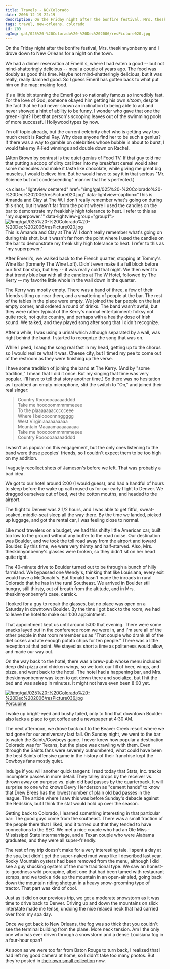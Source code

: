 ```yaml
---
title: Travels - NO/Colorado
date: 2006-12-19 22:19
description: On the Friday night after the bonfire festival, Mrs. theskinnyonbenny and I drove down to New Orleans for a night on the town.    We had a dinner reservation at Emeril's, where I had eaten a good -- but not mind-shatteringly delicious -- meal a couple of years ago.  The food was doubly as good this time.  Maybe not mind-shatteringly delicious, but it was really, really damned good.  So I guess Emeril has gotten back to what put him on the map:  making food.
tags: travel, new-orleans, colorado
id: 265
ogImg: gal/025%20-%20Colorado%20-%20Dec%202006/resPicture020.jpg
---
```

On the Friday night after the bonfire festival, Mrs. theskinnyonbenny and I drove down to New Orleans for a night on the town.  

We had a dinner reservation at Emeril's, where I had eaten a good -- but not mind-shatteringly delicious -- meal a couple of years ago.  The food was doubly as good this time.  Maybe not mind-shatteringly delicious, but it was really, really damned good.  So I guess Emeril has gotten back to what put him on the map:  making food.

It's a little bit stunning the Emeril got so nationally famous so incredibly fast.  For the love of God, someone okayed him getting his own *sitcom*, despite the fact that he had never shown an inclination to being able to act and never showed a hint of ability to be funny.  I wonder who gave that one the green-light?  I bet that person's scooping leaves out of the swimming pools of more successful Hollywood types by now.

I'm off topic already, but the current celebrity chef who is getting way too much credit is Rachel Ray.  Why does anyone find her to be such a genius?  If there was a way to gamble on celebrities whose bubble is about to burst, I would take my K-Fed winnings and double down on Rachel.  

(Alton Brown by contrast is the quiet genius of Food TV.  If that guy told me that putting a scoop of dirty cat litter into my breakfast cereal would alter some molecules and make it taste like chocolate, while giving me great big muscles, I would believe him.  But he would have to say it in that serious "Mr. Science but not condescending" manner that he's perfected.)

<a class="lightview centered" href="/img/gal/025%20-%20Colorado%20-%20Dec%202006/resPicture020.jpg" data-lightview-caption="This is Amanda and Clay at The W.  I don't really remember what's going on during this shot, but it wasn't far from the point where I used the candles on the bar to demonstrate my freakishly high tolerance to heat.  I refer to this as "my superpower."" data-lightview-group="group1"><img src="/img/gal/025%20-%20Colorado%20-%20Dec%202006/resPicture020.jpg" alt="/img/gal/025%20-%20Colorado%20-%20Dec%202006/resPicture020.jpg"><br><span class="caption">This is Amanda and Clay at The W.  I don't really remember what's going on during this shot, but it wasn't far from the point where I used the candles on the bar to demonstrate my freakishly high tolerance to heat.  I refer to this as "my superpower."</span></a>

After Emeril's, we walked back to the French quarter, stopping at Tommy's Wine Bar (formerly The Wine Loft).  Didn't even make it a full block before our first bar stop, but hey -- it was really cold that night.  We then went to that trendy blue bar with all the candles at The W Hotel, followed by The Kerry -- my favorite little whole in the wall down in the quarter.

The Kerry was mostly empty.  There was a band of three, a few of their friends sitting up near them, and a smattering of people at the bar.  The rest of the tables in the place were empty.  We joined the bar people on the last empty corner, and ordered a round of drinks.  The band wasn't awful, but they were rather typical of the Kerry's normal entertainment:  folksy not quite rock, not quite country, and perhaps with a healthy dose of Irish sound.  We talked, and they played song after song that I didn't recognize.

After a while, I was using a urinal which although separated by a wall, was right behind the band.  I started to recognize the song that was on.

While I peed, I sang the song real fast in my head, getting up to the chorus so I would realize what it was.  Cheese city, but I timed my pee to come out of the restroom as they were finishing up the verse.

I have some tradition of joining the band at The Kerry.  (And by "some tradition," I mean that I did it once.  But my singing that time was very popular.  I'll have to tell that story another time.)  So there was no hesitation as I grabbed an empty microphone, slid the switch to "On," and joined their real singer:

<blockquote>Country Roooooaaaaadddd<br>
Take me hooooommmmmeeee<br>
To the plaaaaaaaccccceee<br>
Where I beloooonnnggggg<br>
West Virginiaaaaaaaaaa<br>
Mountain Maaaamaaaaaaaaa<br>
Take me hooooommmmmeeee<br>
Country Roooooaaaaadddd</blockquote>

I wasn't as popular on this engagement, but the only ones listening to the band were those peoples' friends, so I couldn't expect them to be too high on my addition.

I vaguely recollect shots of Jameson's before we left.  That was probably a bad idea.

We got to our hotel around 2:00 (I would guess), and had a handful of hours to sleep before the wake up call roused us for our early flight to Denver.  We dragged ourselves out of bed, wet the cotton mouths, and headed to the airport.

The flight to Denver was 2 1/2 hours, and I was able to get fitful, sweat-soaked, middle-seat sleep all the way there.  By the time we landed, picked up luggage, and got the rental car, I was feeling close to normal.

Like most travelers on a budget, we had this shitty little American car, built too low to the ground without any buffer to the road noise.  Our destination was Boulder, and we took the toll road away from the airport and toward Boulder.  By this time, we were very thirsty and half-starved.  Also, Mrs. theskinnyonbenny's glasses were broken, so they didn't sit on her head quite right.

The 40-minute drive to Boulder turned out to be through a bunch of hilly farmland.  We bypassed one Wendy's, thinking that like Louisiana, every exit would have a McDonald's.  But Ronald hasn't made the inroads in rural Colorado that he has in the rural Southeast.  We arrived in Boulder still hungry, still thirsty, out of breath from the altitude, and in Mrs. theskinnyonbenny's case, carsick.

I looked for a guy to repair the glasses, but no place was open on a Saturday in downtown Boulder.  By the time I got back to the room, we had to leave the hotel to make our 1:00 appointment.

That appointment kept us until around 5:00 that evening.  There were some snacks layed out in the conference room we were in, and I'm sure all of the other people in that room remember us as "That couple who drank all of the diet cokes and ate enough potato chips for ten people."  There was a little reception at that point.  We stayed as short a time as politeness would allow, and made our way out.

On the way back to the hotel, there was a brew-pub whose menu included deep dish pizza and chicken wings, so we took our fill of beer, wings, and pizza, and went back to the hotel.  The hotel had a happening bar, and Mrs. theskinnyonbenny was keen to get down there and socialize, but I hit the bed and was asleep in minutes.  It might not have even been 8:00 yet.

<a class="lightview centered" href="/img/gal/025%20-%20Colorado%20-%20Dec%202006/resPicture036.jpg" data-lightview-caption="Porcupine" data-lightview-group="group1"><img src="/img/gal/025%20-%20Colorado%20-%20Dec%202006/resPicture036.jpg" alt="/img/gal/025%20-%20Colorado%20-%20Dec%202006/resPicture036.jpg"><br><span class="caption">Porcupine</span></a>

I woke up bright-eyed and bushy tailed, only to find that downtown Boulder also lacks a place to get coffee and a newspaper at 4:30 AM.

The next afternoon, we drove back out to the Beaver Creek resort where we had gone for our anniversary last fall.  On Sunday night, we went to the bar to watch the Saints/Cowboys game.  I never knew how popular a destination Colorado was for Texans, but the place was crawling with them.  Even through the Saints fans were severely outnumbered, what could have been the best Saints offensive game in the history of their franchise kept the Cowboys fans mostly quiet.

Indulge if you will another quick tangent:  I read today that Stats, Inc. tracks incomplete passes in more detail.  They talley drops by the receiver vs. thrown away on purpose vs. plain old bad passes by the quarterback.  It will surprise no one who knows Devry Henderson as "cement hands" to know that Drew Brees has the lowest number of plain old bad passes in the league.  The article where I saw this was before Sunday's debacle against the Redskins, but I think the stat would hold up over the season.

Getting back to Colorado, I learned something interesting in that particular bar:  The good guys come from the southeast.  There was a small fraction of the people there that I liked, and it turned out that they tended to have connections to the SEC.  We met a nice couple who had an Ole Miss - Mississippi State intermarriage, and a Texan couple who were Alabama graduates, and they were all super-friendly.

The rest of my trip doesn't make for a very interesting tale.  I spent a day at the spa, but didn't get the super-naked mud wrap like I described last year.  Rocky Mountain oysters had been removed from the menu, although I did see a guy shucking oysters of the more traditional type.  We saw an honest-to-goodness wild porcupine, albeit one that had been tamed with restaurant scraps, and we took a ride up the mountain in an open-air sled, going back down the mountain riding shotgun in a heavy snow-grooming type of tractor.  That part was kind of cool.

Just as it did on our previous trip, we got a moderate snowstorm as it was time to drive back to Denver.  Driving up and down the mountains on slick interstate made me tense, undoing the nice relaxed neck that had carried over from my spa day.  

Once we got back to New Orleans, the fog was so thick that you couldn't see the terminal building from the plane.  More neck tension.  Am I the only one who has ever driven through a snowstorm and a dense Louisiana fog in a four-hour span?

As soon as we were too far from Baton Rouge to turn back, I realized that I had left my good camera at home, so I didn't take too many photos.  But they're posted in <a href="https://theskinnyonbenny.com/gal/025%20-%20Colorado%20-%20Dec%202006/" target="_blank">their own small collection</a> now.

